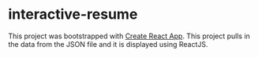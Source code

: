 # interactive-resume

This project was bootstrapped with [Create React App](https://github.com/facebookincubator/create-react-app).
This project pulls in the data from the JSON file and it is displayed using ReactJS.
